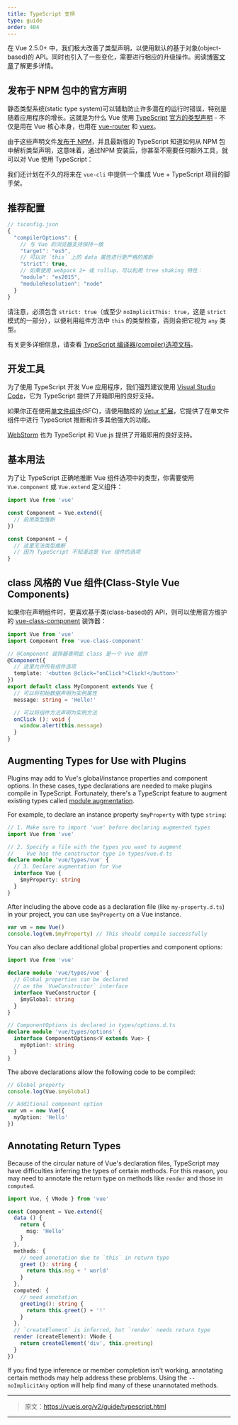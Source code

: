 ```yaml
---
title: TypeScript 支持
type: guide
order: 404
---
```


在 Vue 2.5.0+ 中，我们极大改善了类型声明，以使用默认的基于对象(object-based)的 API。同时也引入了一些变化，需要进行相应的升级操作。阅读[博客文章](https://medium.com/the-vue-point/upcoming-typescript-changes-in-vue-2-5-e9bd7e2ecf08)了解更多详情。


## 发布于 NPM 包中的官方声明

静态类型系统(static type system)可以辅助防止许多潜在的运行时错误，特别是随着应用程序的增长。这就是为什么 Vue 使用 [TypeScript](https://www.typescriptlang.org/) [官方的类型声明](https://github.com/vuejs/vue/tree/dev/types) - 不仅是用在 Vue 核心本身，也用在 [vue-router](https://github.com/vuejs/vue-router/tree/dev/types) 和 [vuex](https://github.com/vuejs/vuex/tree/dev/types)。

由于这些声明文件[发布于 NPM](https://cdn.jsdelivr.net/npm/vue/types/)，并且最新版的 TypeScript 知道如何从 NPM 包中解析类型声明，这意味着，通过NPM 安装后，你甚至不需要任何额外工具，就可以对 Vue 使用 TypeScript：

我们还计划在不久的将来在 `vue-cli` 中提供一个集成 Vue + TypeScript 项目的脚手架。

## 推荐配置

``` js
// tsconfig.json
{
  "compilerOptions": {
    // 与 Vue 的浏览器支持保持一致
    "target": "es5",
    // 可以对 `this` 上的 data 属性进行更严格的推断
    "strict": true,
    // 如果使用 webpack 2+ 或 rollup，可以利用 tree shaking 特性：
    "module": "es2015",
    "moduleResolution": "node"
  }
}
```

请注意，必须包含 `strict: true`（或至少 `noImplicitThis: true`，这是 `strict` 模式的一部分），以便利用组件方法中 `this` 的类型检查，否则会把它视为 `any` 类型。

有关更多详细信息，请查看 [TypeScript 编译器(compiler)选项文档](https://www.typescriptlang.org/docs/handbook/compiler-options.html)。

## 开发工具

为了使用 TypeScript 开发 Vue 应用程序，我们强烈建议使用 [Visual Studio Code](https://code.visualstudio.com/)，它为 TypeScript 提供了开箱即用的良好支持。

如果你正在使用[单文件组件](./single-file-components.html)(SFC)，请使用酷炫的 [Vetur 扩展](https://github.com/vuejs/vetur)，它提供了在单文件组件中进行 TypeScript 推断和许多其他强大的功能。

[WebStorm](https://www.jetbrains.com/webstorm/) 也为 TypeScript 和 Vue.js 提供了开箱即用的良好支持。

## 基本用法

为了让 TypeScript 正确地推断 Vue 组件选项中的类型，你需要使用 `Vue.component` 或 `Vue.extend` 定义组件：

``` ts
import Vue from 'vue'

const Component = Vue.extend({
  // 启用类型推断
})

const Component = {
  // 这里无法类型推断
  // 因为 TypeScript 不知道这是 Vue 组件的选项
}
```

## class 风格的 Vue 组件(Class-Style Vue Components)

如果你在声明组件时，更喜欢基于类(class-based)的 API，则可以使用官方维护的 [vue-class-component](https://github.com/vuejs/vue-class-component) 装饰器：

``` ts
import Vue from 'vue'
import Component from 'vue-class-component'

// @Component 装饰器表明此 class 是一个 Vue 组件
@Component({
  // 这里允许所有组件选项
  template: '<button @click="onClick">Click!</button>'
})
export default class MyComponent extends Vue {
  // 可以将初始数据声明为实例属性
  message: string = 'Hello!'

  // 可以将组件方法声明为实例方法
  onClick (): void {
    window.alert(this.message)
  }
}
```

## Augmenting Types for Use with Plugins

Plugins may add to Vue's global/instance properties and component options. In these cases, type declarations are needed to make plugins compile in TypeScript. Fortunately, there's a TypeScript feature to augment existing types called [module augmentation](https://www.typescriptlang.org/docs/handbook/declaration-merging.html#module-augmentation).

For example, to declare an instance property `$myProperty` with type `string`:

``` ts
// 1. Make sure to import 'vue' before declaring augmented types
import Vue from 'vue'

// 2. Specify a file with the types you want to augment
//    Vue has the constructor type in types/vue.d.ts
declare module 'vue/types/vue' {
  // 3. Declare augmentation for Vue
  interface Vue {
    $myProperty: string
  }
}
```

After including the above code as a declaration file (like `my-property.d.ts`) in your project, you can use `$myProperty` on a Vue instance.

```ts
var vm = new Vue()
console.log(vm.$myProperty) // This should compile successfully
```

You can also declare additional global properties and component options:

```ts
import Vue from 'vue'

declare module 'vue/types/vue' {
  // Global properties can be declared
  // on the `VueConstructor` interface
  interface VueConstructor {
    $myGlobal: string
  }
}

// ComponentOptions is declared in types/options.d.ts
declare module 'vue/types/options' {
  interface ComponentOptions<V extends Vue> {
    myOption?: string
  }
}
```

The above declarations allow the following code to be compiled:

```ts
// Global property
console.log(Vue.$myGlobal)

// Additional component option
var vm = new Vue({
  myOption: 'Hello'
})
```

## Annotating Return Types

Because of the circular nature of Vue's declaration files, TypeScript may have difficulties inferring the types of certain methods. For this reason, you may need to annotate the return type on methods like `render` and those in `computed`.

```ts
import Vue, { VNode } from 'vue'

const Component = Vue.extend({
  data () {
    return {
      msg: 'Hello'
    }
  },
  methods: {
    // need annotation due to `this` in return type
    greet (): string {
      return this.msg + ' world'
    }
  },
  computed: {
    // need annotation
    greeting(): string {
      return this.greet() + '!'
    }
  },
  // `createElement` is inferred, but `render` needs return type
  render (createElement): VNode {
    return createElement('div', this.greeting)
  }
})
```

If you find type inference or member completion isn't working, annotating certain methods may help address these problems. Using the `--noImplicitAny` option will help find many of these unannotated methods.

***

> 原文：https://vuejs.org/v2/guide/typescript.html

***
